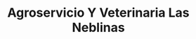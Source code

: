 ---
title: "Agroservicio Y Veterinaria Las Neblinas"
url: /cojutepeque/agroservicio-y-veterinaria-las-neblinas/
shop: general
---